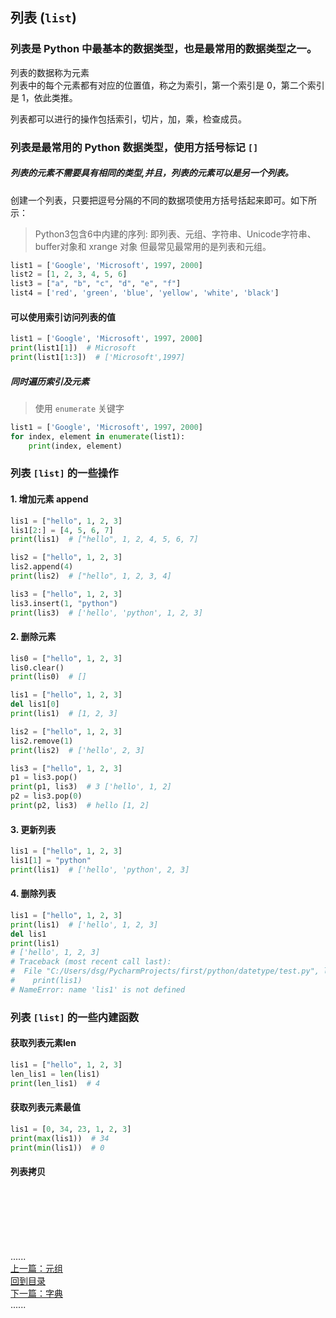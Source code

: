 ## 列表 (`list`)

### 列表是 Python 中最基本的数据类型，也是最常用的数据类型之一。

列表的数据称为元素    
列表中的每个元素都有对应的位置值，称之为索引，第一个索引是 0，第二个索引是 1，依此类推。

列表都可以进行的操作包括索引，切片，加，乘，检查成员。

### 列表是最常用的 Python 数据类型，使用方括号标记 `[]`

##### 列表的元素不需要具有相同的类型,并且，列表的元素可以是另一个列表。

创建一个列表，只要把逗号分隔的不同的数据项使用方括号括起来即可。如下所示：

> Python3包含6中内建的序列:
> 即列表、元组、字符串、Unicode字符串、buffer对象和 xrange 对象
> 但最常见最常用的是列表和元组。

```python
list1 = ['Google', 'Microsoft', 1997, 2000]
list2 = [1, 2, 3, 4, 5, 6]
list3 = ["a", "b", "c", "d", "e", "f"]
list4 = ['red', 'green', 'blue', 'yellow', 'white', 'black']
```

#### 可以使用索引访问列表的值

```python
list1 = ['Google', 'Microsoft', 1997, 2000]
print(list1[1])  # Microsoft
print(list1[1:3])  # ['Microsoft',1997]
```

##### 同时遍历索引及元素

> 使用 `enumerate` 关键字

```python
list1 = ['Google', 'Microsoft', 1997, 2000]
for index, element in enumerate(list1):
    print(index, element)
```

### 列表 `[list]` 的一些操作

#### 1. 增加元素 append

```python
lis1 = ["hello", 1, 2, 3]
lis1[2:] = [4, 5, 6, 7]
print(lis1)  # ["hello", 1, 2, 4, 5, 6, 7]

lis2 = ["hello", 1, 2, 3]
lis2.append(4)
print(lis2)  # ["hello", 1, 2, 3, 4]

lis3 = ["hello", 1, 2, 3]
lis3.insert(1, "python")
print(lis3)  # ['hello', 'python', 1, 2, 3]
```

#### 2. 删除元素

```python
lis0 = ["hello", 1, 2, 3]
lis0.clear()
print(lis0)  # []

lis1 = ["hello", 1, 2, 3]
del lis1[0]
print(lis1)  # [1, 2, 3]

lis2 = ["hello", 1, 2, 3]
lis2.remove(1)
print(lis2)  # ['hello', 2, 3]

lis3 = ["hello", 1, 2, 3]
p1 = lis3.pop()
print(p1, lis3)  # 3 ['hello', 1, 2]
p2 = lis3.pop(0)
print(p2, lis3)  # hello [1, 2]
```

#### 3. 更新列表

```python
lis1 = ["hello", 1, 2, 3]
lis1[1] = "python"
print(lis1)  # ['hello', 'python', 2, 3]
```

#### 4. 删除列表

```python
lis1 = ["hello", 1, 2, 3]
print(lis1)  # ['hello', 1, 2, 3]
del lis1
print(lis1)
# ['hello', 1, 2, 3]
# Traceback (most recent call last):
#  File "C:/Users/dsg/PycharmProjects/first/python/datetype/test.py", line 11, in <module>
#    print(lis1)
# NameError: name 'lis1' is not defined
```

### 列表 `[list]` 的一些内建函数

#### 获取列表元素len

```python
lis1 = ["hello", 1, 2, 3]
len_lis1 = len(lis1)
print(len_lis1)  # 4
```

#### 获取列表元素最值

```python
lis1 = [0, 34, 23, 1, 2, 3]
print(max(lis1))  # 34
print(min(lis1))  # 0
```

#### 列表拷贝

<br />
<br />
<br />
<br />
<br />

......     
[上一篇：元组](tuple.md)     
[回到目录](../Readme.md)    
[下一篇：字典](dict.md)    
......    



